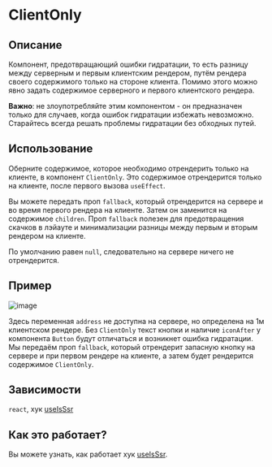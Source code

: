 # ClientOnly

## Описание

Компонент, предотвращающий ошибки гидратации, то есть разницу между серверным и первым клиентским рендером, путём рендера своего содержимого только на стороне клиента. Помимо этого можно явно задать содержимое серверного и первого клиентского рендера. 

**Важно**: не злоупотребляйте этим компонентом - он предназначен только для случаев, когда ошибок гидратации избежать невозможно. Старайтесь всегда решать проблемы гидратации без обходных путей.

## Использование

Оберните содержимое, которое необходимо отрендерить только на клиенте, в компонент `ClientOnly`. Это содержимое отрендерится только на клиенте, после первого вызова `useEffect`.

Вы можете передать проп `fallback`, который отрендерится на сервере и во время первого рендера на клиенте. Затем он заменится на содержимое `children`. Проп `fallback` полезен для предотвращения скачков в лэйауте и минимализации разницы между первым и вторым рендером на клиенте. 

По умолчанию равен `null`, следовательно на сервере ничего не отрендерится.

## Пример

![image](https://user-images.githubusercontent.com/90761929/224033635-67df6c9b-bdf2-4b0c-ab28-da0012262a14.png)

Здесь переменная `address` не доступна на сервере, но определена на 1м клиентском рендере. Без `ClientOnly` текст кнопки и наличие `iconAfter` у компонента `Button` будут отличаться и возникнет ошибка гидратации. Мы передаём проп `fallback`, который отрендерит запасную кнопку на сервере и при первом рендере на клиенте, а затем будет рендерится содержимое `ClientOnly`.

## Зависимости

`react`, хук [useIsSsr](../../hooks/useIsSsr/)

## Как это работает?

Вы можете узнать, как работает хук [useIsSsr](../../hooks/useIsSsr/).
